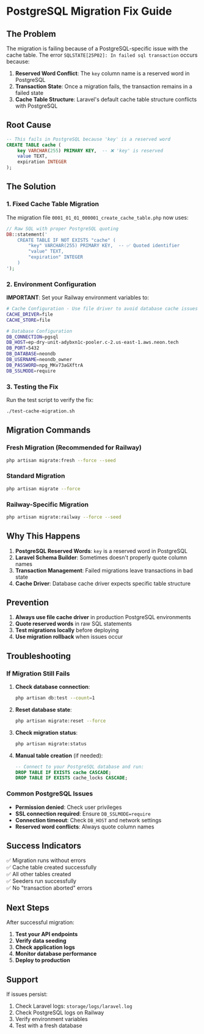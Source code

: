 # PostgreSQL Migration Fix Guide

## The Problem

The migration is failing because of a PostgreSQL-specific issue with the cache table. The error `SQLSTATE[25P02]: In failed sql transaction` occurs because:

1. **Reserved Word Conflict**: The `key` column name is a reserved word in PostgreSQL
2. **Transaction State**: Once a migration fails, the transaction remains in a failed state
3. **Cache Table Structure**: Laravel's default cache table structure conflicts with PostgreSQL

## Root Cause

```sql
-- This fails in PostgreSQL because 'key' is a reserved word
CREATE TABLE cache (
    key VARCHAR(255) PRIMARY KEY,  -- ❌ 'key' is reserved
    value TEXT,
    expiration INTEGER
);
```

## The Solution

### 1. Fixed Cache Table Migration

The migration file `0001_01_01_000001_create_cache_table.php` now uses:

```php
// Raw SQL with proper PostgreSQL quoting
DB::statement('
    CREATE TABLE IF NOT EXISTS "cache" (
        "key" VARCHAR(255) PRIMARY KEY,  -- ✅ Quoted identifier
        "value" TEXT,
        "expiration" INTEGER
    )
');
```

### 2. Environment Configuration

**IMPORTANT**: Set your Railway environment variables to:

```bash
# Cache Configuration - Use file driver to avoid database cache issues
CACHE_DRIVER=file
CACHE_STORE=file

# Database Configuration
DB_CONNECTION=pgsql
DB_HOST=ep-dry-unit-adybxn1c-pooler.c-2.us-east-1.aws.neon.tech
DB_PORT=5432
DB_DATABASE=neondb
DB_USERNAME=neondb_owner
DB_PASSWORD=npg_MKv73aGXftrA
DB_SSLMODE=require
```

### 3. Testing the Fix

Run the test script to verify the fix:

```bash
./test-cache-migration.sh
```

## Migration Commands

### Fresh Migration (Recommended for Railway)
```bash
php artisan migrate:fresh --force --seed
```

### Standard Migration
```bash
php artisan migrate --force
```

### Railway-Specific Migration
```bash
php artisan migrate:railway --force --seed
```

## Why This Happens

1. **PostgreSQL Reserved Words**: `key` is a reserved word in PostgreSQL
2. **Laravel Schema Builder**: Sometimes doesn't properly quote column names
3. **Transaction Management**: Failed migrations leave transactions in bad state
4. **Cache Driver**: Database cache driver expects specific table structure

## Prevention

1. **Always use file cache driver** in production PostgreSQL environments
2. **Quote reserved words** in raw SQL statements
3. **Test migrations locally** before deploying
4. **Use migration rollback** when issues occur

## Troubleshooting

### If Migration Still Fails

1. **Check database connection**:
   ```bash
   php artisan db:test --count=1
   ```

2. **Reset database state**:
   ```bash
   php artisan migrate:reset --force
   ```

3. **Check migration status**:
   ```bash
   php artisan migrate:status
   ```

4. **Manual table creation** (if needed):
   ```sql
   -- Connect to your PostgreSQL database and run:
   DROP TABLE IF EXISTS cache CASCADE;
   DROP TABLE IF EXISTS cache_locks CASCADE;
   ```

### Common PostgreSQL Issues

- **Permission denied**: Check user privileges
- **SSL connection required**: Ensure `DB_SSLMODE=require`
- **Connection timeout**: Check `DB_HOST` and network settings
- **Reserved word conflicts**: Always quote column names

## Success Indicators

✅ Migration runs without errors  
✅ Cache table created successfully  
✅ All other tables created  
✅ Seeders run successfully  
✅ No "transaction aborted" errors  

## Next Steps

After successful migration:

1. **Test your API endpoints**
2. **Verify data seeding**
3. **Check application logs**
4. **Monitor database performance**
5. **Deploy to production**

## Support

If issues persist:
1. Check Laravel logs: `storage/logs/laravel.log`
2. Check PostgreSQL logs on Railway
3. Verify environment variables
4. Test with a fresh database
